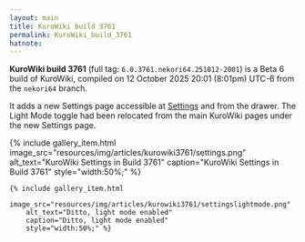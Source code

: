 ```yaml
---
layout: main
title: KuroWiki build 3761
permalink: KuroWiki_build_3761
hatnote:
---
```


**KuroWiki build 3761** (full tag: `6.0.3761.nekori64.251012-2001`) is a Beta 6 build of KuroWiki, compiled on 12 October 2025 20:01 (8:01pm) UTC-6 from the `nekori64` branch.

It adds a new Settings page accessible at [Settings](Settings) and from the drawer. The Light Mode toggle had been relocated from the main KuroWiki pages under the new Settings page.

<div class="container">
<div class="wiki-gallery">
    {% include gallery_item.html 
        image_src="resources/img/articles/kurowiki3761/settings.png" 
        alt_text="KuroWiki Settings in Build 3761" 
        caption="KuroWiki Settings in Build 3761"
        style="width:50%;" %}

    {% include gallery_item.html 
        image_src="resources/img/articles/kurowiki3761/settingslightmode.png" 
        alt_text="Ditto, light mode enabled" 
        caption="Ditto, light mode enabled"
        style="width:50%;" %}
</div>

